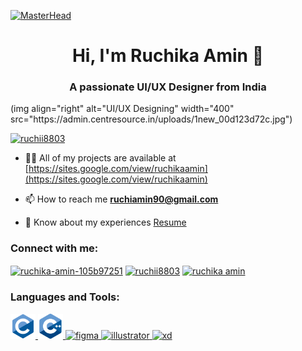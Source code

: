 [![MasterHead](https://www.google.com/url?sa=i&url=https%3A%2F%2Fmoqod.com%2Fblog%2Fux-ui-design-importance%2F&psig=AOvVaw1wfryhEDjHOdm0MkVCQ9X6&ust=1697728062350000&source=images&cd=vfe&opi=89978449&ved=0CBEQjRxqFwoTCNDEl5n2_4EDFQAAAAAdAAAAABAD)](https://sites.google.com/view/ruchikaamin)
<h1 align="center">Hi, I'm Ruchika Amin 👀</h1>
<h3 align="center">A passionate UI/UX Designer from India</h3>
(img align="right" alt="UI/UX Designing" width="400" src="https://admin.centresource.in/uploads/1new_00d123d72c.jpg")


<p align="left"> <a href="https://github.com/ryo-ma/github-profile-trophy"><img src="https://github-profile-trophy.vercel.app/?username=ruchii8803" alt="ruchii8803" /></a> </p>

- 👨‍💻 All of my projects are available at [https://sites.google.com/view/ruchikaamin](https://sites.google.com/view/ruchikaamin)

- 📫 How to reach me **ruchiamin90@gmail.com**

- 📄 Know about my experiences [Resume](https://drive.google.com/file/d/1v-YzMoyvO1hYjlKy7IPSWsJGZfwP5bud/view?usp=sharing)

<h3 align="left">Connect with me:</h3>
<p align="left">
<a href="https://linkedin.com/in/ruchika-amin-105b97251" target="blank"><img align="center" src="https://raw.githubusercontent.com/rahuldkjain/github-profile-readme-generator/master/src/images/icons/Social/linked-in-alt.svg" alt="ruchika-amin-105b97251" height="30" width="40" /></a>
<a href="https://dribbble.com/ruchii8803" target="blank"><img align="center" src="https://raw.githubusercontent.com/rahuldkjain/github-profile-readme-generator/master/src/images/icons/Social/dribbble.svg" alt="ruchii8803" height="30" width="40" /></a>
<a href="https://www.behance.net/ruchika amin" target="blank"><img align="center" src="https://raw.githubusercontent.com/rahuldkjain/github-profile-readme-generator/master/src/images/icons/Social/behance.svg" alt="ruchika amin" height="30" width="40" /></a>
</p>

<h3 align="left">Languages and Tools:</h3>
<p align="left"> <a href="https://www.cprogramming.com/" target="_blank" rel="noreferrer"> <img src="https://raw.githubusercontent.com/devicons/devicon/master/icons/c/c-original.svg" alt="c" width="40" height="40"/> </a> <a href="https://www.w3schools.com/cpp/" target="_blank" rel="noreferrer"> <img src="https://raw.githubusercontent.com/devicons/devicon/master/icons/cplusplus/cplusplus-original.svg" alt="cplusplus" width="40" height="40"/> </a> <a href="https://www.figma.com/" target="_blank" rel="noreferrer"> <img src="https://www.vectorlogo.zone/logos/figma/figma-icon.svg" alt="figma" width="40" height="40"/> </a> <a href="https://www.adobe.com/in/products/illustrator.html" target="_blank" rel="noreferrer"> <img src="https://www.vectorlogo.zone/logos/adobe_illustrator/adobe_illustrator-icon.svg" alt="illustrator" width="40" height="40"/> </a> <a href="https://www.adobe.com/products/xd.html" target="_blank" rel="noreferrer"> <img src="https://cdn.worldvectorlogo.com/logos/adobe-xd.svg" alt="xd" width="40" height="40"/> </a> </p>
